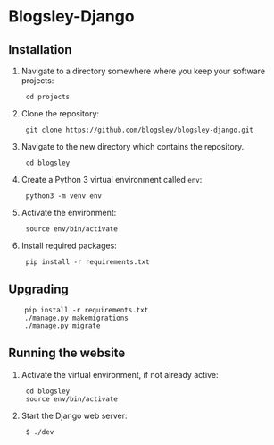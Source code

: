 # Blogsley-Django

## Installation

1. Navigate to a directory somewhere where you keep your software projects:

        cd projects

2. Clone the repository:

        git clone https://github.com/blogsley/blogsley-django.git
        
3. Navigate to the new directory which contains the repository.

        cd blogsley

4. Create a Python 3 virtual environment called `env`:

        python3 -m venv env
        
5. Activate the environment:

        source env/bin/activate
        
6. Install required packages:

        pip install -r requirements.txt


## Upgrading
        pip install -r requirements.txt
        ./manage.py makemigrations
        ./manage.py migrate

## Running the website

1. Activate the virtual environment, if not already active:

        cd blogsley
        source env/bin/activate
        
2. Start the Django web server:

        $ ./dev